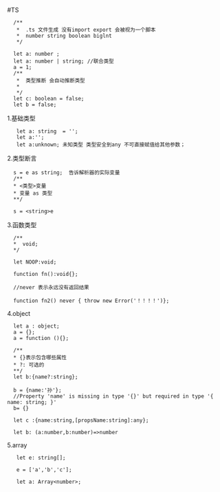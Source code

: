 #TS

      /**
       *  .ts 文件生成 没有import export 会被视为一个脚本 
       *  number string boolean biglnt
       */
  
      let a: number ;
      let a: number | string; //联合类型
      a = 1;
      /**
       *  类型推断 会自动推断类型
       * 
       */
      let c: boolean = false;
      let b = false; 
      
 1.基础类型
 
       let a: string  = '';  
       let a:'';
       let a:unknown; 未知类型 类型安全到any 不可直接赋值给其他参数；
       
 2.类型断言
      
      s = e as string;  告诉解析器的实际变量
      /**
      * <类型>变量
      * 变量 as 类型
      **/
      
      s = <string>e
      
3.函数类型

      /**
      *  void;
      */
      
      let NOOP:void;
      
      function fn():void{};
      
      //never 表示永远没有返回结果
      
      function fn2() never { throw new Error('！！！！')};
      
 4.object
      
      let a : object;
      a = {};
      a = function (){};
      
      /**
      * {}表示包含哪些属性
      * ?: 可选的
      **/
      let b:{name?:string};
      
      b = {name:'孙'};
      //Property 'name' is missing in type '{}' but required in type '{ name: string; }'
      b= {}
      
      let c :{name:string,[propsName:string]:any};
      
      let b: (a:number,b:number)=>number
      
 5.array
       
       let e: string[];
       
       e = ['a','b','c'];
       
       let a: Array<number>;
      
      
      
      
      
      
      
       
       
      
      
     
      
      
      
      
      
